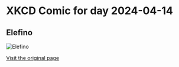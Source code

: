 
# XKCD Comic for day 2024-04-14

## Elefino

![Elefino](https://imgs.xkcd.com/comics/elefino.jpg "Hell if I know")

[Visit the original page](https://xkcd.com/28/)
